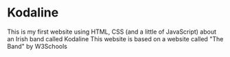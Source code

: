 # Kodaline
This is my first website using HTML, CSS (and a little of JavaScript) about an Irish band called Kodaline
This website is based on a website called "The Band" by W3Schools
